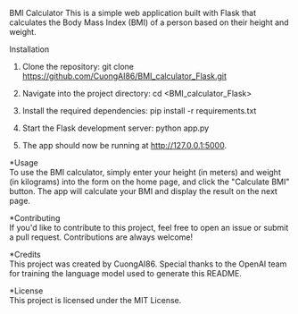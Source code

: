 BMI Calculator
This is a simple web application built with Flask that calculates the Body Mass Index (BMI) of a person based on their height and weight.

Installation
1. Clone the repository: git clone https://github.com/CuongAI86/BMI_calculator_Flask.git

2. Navigate into the project directory: cd <BMI_calculator_Flask>

3. Install the required dependencies: pip install -r requirements.txt

4. Start the Flask development server: python app.py

5. The app should now be running at http://127.0.0.1:5000.

*Usage\
To use the BMI calculator, simply enter your height (in meters) and weight (in kilograms) into the form on the home page, and click the "Calculate BMI" button. The app will calculate your BMI and display the result on the next page.

*Contributing\
If you'd like to contribute to this project, feel free to open an issue or submit a pull request. Contributions are always welcome!

*Credits\
This project was created by CuongAI86. Special thanks to the OpenAI team for training the language model used to generate this README.

*License\
This project is licensed under the MIT License.

